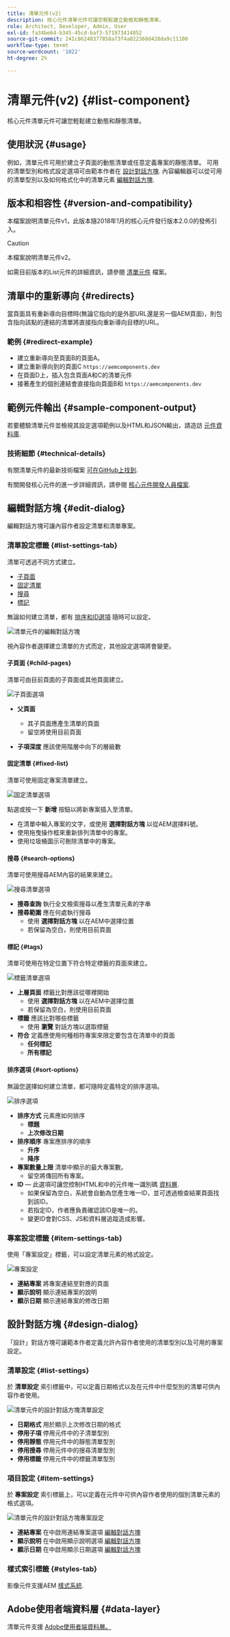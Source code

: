 ```yaml
---
title: 清單元件(v2)
description: 核心元件清單元件可讓您輕鬆建立動態和靜態清單。
role: Architect, Developer, Admin, User
exl-id: fa34be64-b345-45cd-baf3-571973414852
source-git-commit: 241c86240377858a73f4a022368d428da9c11100
workflow-type: tm+mt
source-wordcount: '1022'
ht-degree: 2%

---
```


# 清單元件(v2) {#list-component}

核心元件清單元件可讓您輕鬆建立動態和靜態清單。

## 使用狀況 {#usage}

例如，清單元件可用於建立子頁面的動態清單或任意定義專案的靜態清單。 可用的清單型別和格式設定選項可由範本作者在 [設計對話方塊](#design-dialog). 內容編輯器可以從可用的清單型別以及如何格式化中的清單元素 [編輯對話方塊](#edit-dialog).

## 版本和相容性 {#version-and-compatibility}

本檔案說明清單元件v1，此版本隨2018年1月的核心元件發行版本2.0.0的發佈引入。

>[!CAUTION]
>
>本檔案說明清單元件v2。
>
>如需目前版本的List元件的詳細資訊，請參閱 [清單元件](/help/components/list.md) 檔案。

## 清單中的重新導向 {#redirects}

當頁面具有重新導向目標時(無論它指向的是外部URL還是另一個AEM頁面)，則包含指向該點的連結的清單將直接指向重新導向目標的URL。

### 範例 {#redirect-example}

* 建立重新導向至頁面B的頁面A。
* 建立重新導向到的頁面C `https://aemcomponents.dev`
* 在頁面D上，插入包含頁面A和C的清單元件
* 接著產生的個別連結會直接指向頁面B和 `https://aemcomponents.dev`

## 範例元件輸出 {#sample-component-output}

若要體驗清單元件並檢視其設定選項範例以及HTML和JSON輸出，請造訪 [元件資料庫](https://adobe.com/go/aem_cmp_library_list).

### 技術細節 {#technical-details}

有關清單元件的最新技術檔案 [可在GitHub上找到](https://adobe.com/go/aem_cmp_tech_list_v2).

有關開發核心元件的進一步詳細資訊，請參閱 [核心元件開發人員檔案](/help/developing/overview.md).

## 編輯對話方塊 {#edit-dialog}

編輯對話方塊可讓內容作者設定清單和清單專案。

### 清單設定標籤 {#list-settings-tab}

清單可透過不同方式建立。

* [子頁面](#child-pages)
* [固定清單](#fixed-list)
* [搜尋](#search-options)
* [標記](#tags)

無論如何建立清單，都有 [排序和ID選項](#sort-options) 隨時可以設定。

![清單元件的編輯對話方塊](/help/assets/v2/list-edit.png)

視內容作者選擇建立清單的方式而定，其他設定選項將會變更。

#### 子頁面 {#child-pages}

清單可由目前頁面的子頁面或其他頁面建立。

![子頁面選項](/help/assets/v2/list-edit-child-pages.png)

* **父頁面**
   * 其子頁面應產生清單的頁面
   * 留空將使用目前頁面

* **子項深度**
應該使用階層中向下的層級數

#### 固定清單 {#fixed-list}

清單可使用固定專案清單建立。

![固定清單選項](/help/assets/v2/list-edit-fixed-list.png)

點選或按一下 **新增** 按鈕以將新專案插入至清單。

* 在清單中輸入專案的文字，或使用 **選擇對話方塊** 以從AEM選擇料號。
* 使用拖曳操作框來重新排列清單中的專案。
* 使用垃圾桶圖示可刪除清單中的專案。

#### 搜尋 {#search-options}

清單可使用搜尋AEM內容的結果來建立。

![搜尋清單選項](/help/assets/v2/list-edit-search.png)

* **搜尋查詢**
執行全文檢索搜尋以產生清單元素的字串
* **搜尋範圍**
應在何處執行搜尋
   * 使用 **選擇對話方塊** 以在AEM中選擇位置
   * 若保留為空白，則使用目前頁面

#### 標記 {#tags}

清單可使用在特定位置下符合特定標籤的頁面來建立。

![標籤清單選項](/help/assets/v2/list-edit-tags.png)

* **上層頁面**
標籤比對應該從哪裡開始
   * 使用 **選擇對話方塊** 以在AEM中選擇位置
   * 若保留為空白，則使用目前頁面
* **標籤**
應該比對哪些標籤
   * 使用 **瀏覽** 對話方塊以選取標籤
* **符合**
定義應使用何種相符專案來限定要包含在清單中的頁面
   * **任何標記**
   * **所有標記**

#### 排序選項 {#sort-options}

無論您選擇如何建立清單，都可隨時定義特定的排序選項。

![排序選項](/help/assets/v2/list-edit-sort-options.png)

* **排序方式**
元素應如何排序
   * **標題**
   * **上次修改日期**
* **排序順序**
專案應排序的順序
   * **升序**
   * **降序**
* **專案數量上限**
清單中顯示的最大專案數。
   * 留空將傳回所有專案。
* **ID**  — 此選項可讓您控制HTML和中的元件唯一識別碼 [資料層](/help/developing/data-layer/overview.md).
   * 如果保留為空白，系統會自動為您產生唯一ID，並可透過檢查結果頁面找到該ID。
   * 若指定ID，作者應負責確認該ID是唯一的。
   * 變更ID會對CSS、JS和資料層追蹤造成影響。

### 專案設定標籤 {#item-settings-tab}

使用「專案設定」標籤，可以設定清單元素的格式設定。

![專案設定](/help/assets/v2/list-edit-item-settings.png)

* **連結專案**
將專案連結至對應的頁面
* **顯示說明**
顯示連結專案的說明
* **顯示日期**
顯示連結專案的修改日期

## 設計對話方塊 {#design-dialog}

「設計」對話方塊可讓範本作者定義允許內容作者使用的清單型別以及可用的專案設定。

### 清單設定 {#list-settings}

於 **清單設定** 索引標籤中，可以定義日期格式以及在元件中什麼型別的清單可供內容作者使用。

![清單元件的設計對話方塊清單設定](/help/assets/v2/list-design-list-settings.png)

* **日期格式**
用於顯示上次修改日期的格式
* **停用子項**
停用元件中的子清單型別
* **停用靜態**
停用元件中的靜態清單型別
* **停用搜尋**
停用元件中的搜尋清單型別
* **停用標籤**
停用元件中的標籤清單型別

### 項目設定 {#item-settings}

於 **專案設定** 索引標籤上，可以定義在元件中可供內容作者使用的個別清單元素的格式選項。

![清單元件的設計對話方塊專案設定](/help/assets/v2/list-design-item-settings.png)

* **連結專案**
在中啟用連結專案選項 [編輯對話方塊](#edit-dialog)
* **顯示說明**
在中啟用顯示說明選項 [編輯對話方塊](#edit-dialog)
* **顯示日期**
在中啟用顯示日期選項 [編輯對話方塊](#edit-dialog)

### 樣式索引標籤 {#styles-tab}

影像元件支援AEM [樣式系統](/help/get-started/authoring.md#component-styling).

## Adobe使用者端資料層 {#data-layer}

清單元件支援 [Adobe使用者端資料層。](/help/developing/data-layer/overview.md)
